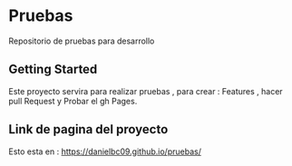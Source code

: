 # Pruebas   

Repositorio de pruebas para desarrollo  

## Getting Started

Este proyecto servira para realizar pruebas , para crear : Features , hacer pull Request y Probar el gh Pages.

## Link de pagina del proyecto
Esto esta en : https://danielbc09.github.io/pruebas/